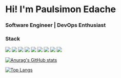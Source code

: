 # Hi! I'm Paulsimon Edache

### Software Engineer | DevOps Enthusiast


<h3>Stack</h3>
<div>
  
<img src="https://img.icons8.com/color/48/000000/html-5--v1.png"/>
  
<img src="https://img.icons8.com/color/48/000000/css3.png"/>
  
<img src="https://img.icons8.com/color/48/000000/javascript--v2.png"/>
  
<img src="https://img.icons8.com/officel/48/000000/react.png"/>

<img src="https://img.icons8.com/color/48/000000/nodejs.png"/>
  
<img src="https://img.icons8.com/color/48/000000/typescript.png"/>
    
<img src="https://img.icons8.com/color/48/000000/flutter.png"/>
  
<img src="https://img.icons8.com/color/48/000000/redux.png"/>
  
<img src="https://img.icons8.com/color/48/000000/vue-js.png"/>
 
</div>



[![Anurag's GitHub stats](https://github-readme-stats.vercel.app/api?username=paultech4u&show_icons=true&theme=radical)](https://github.com/anuraghazra/github-readme-stats)

[![Top Langs](https://github-readme-stats.vercel.app/api/top-langs/?username=Vicviral&langs_count=10&layout=compact&show_icons=true&theme=dark)](https://github.com/anuraghazra/github-readme-stats)
